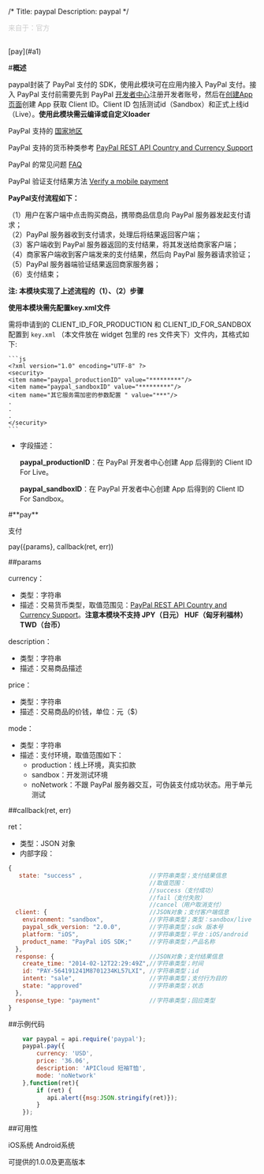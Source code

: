 /*
Title: paypal
Description: paypal
*/

<p style="color: #ccc; margin-bottom: 30px;">来自于：官方</p>

<div class="outline">
[pay](#a1)
</div>

#**概述**

paypal封装了 PayPal 支付的 SDK，使用此模块可在应用内接入 PayPal 支付。接入 PayPal 支付前需要先到 PayPal [开发者中心](https://developer.paypal.com)注册开发者账号，然后在[创建App页面](https://developer.paypal.com/developer/applications)创建 App 获取 Client ID。Client ID 包括测试id（Sandbox）和正式上线id（Live）。**使用此模块需云编译或自定义loader**

PayPal 支持的 [国家地区](https://www.paypal.com/webapps/mpp/country-worldwide)

PayPal 支持的货币种类参考 [PayPal REST API Country and Currency Support](https://developer.paypal.com/docs/integration/direct/rest-api-payment-country-currency-support/)

PayPal 的常见问题 [FAQ](https://developer.paypal.com/docs/faq/#non-US-dev)

PayPal 验证支付结果方法 [Verify a mobile payment](https://developer.paypal.com/webapps/developer/docs/integration/mobile/verify-mobile-payment/)

**PayPal支付流程如下：**

（1）用户在客户端中点击购买商品，携带商品信息向 PayPal 服务器发起支付请求；<br>
（2）PayPal 服务器收到支付请求，处理后将结果返回客户端；<br>
（3）客户端收到 PayPal 服务器返回的支付结果，将其发送给商家客户端；<br>
（4）商家客户端收到客户端发来的支付结果，然后向 PayPal 服务器请求验证；<br>
（5）PayPal 服务器端验证结果返回商家服务器；<br>
（6）支付结束；<br>

**注: 本模块实现了上述流程的（1）、（2）步骤**

**使用本模块需先配置key.xml文件**
	
需将申请到的 CLIENT_ID_FOR_PRODUCTION 和 CLIENT_ID_FOR_SANDBOX 配置到 `key.xml` （本文件放在 widget 包里的 res 文件夹下）文件内，其格式如下:

	```js
	<?xml version="1.0" encoding="UTF-8" ?>
	<security>
	<item name="paypal_productionID" value="*********"/>
	<item name="paypal_sandboxID" value="*********"/>
	<item name="其它服务需加密的参数配置 " value="***"/>
	.
	.
	.
	</security> 
	```
	
	
- 字段描述：
	
	**paypal_productionID**：在 PayPal 开发者中心创建 App 后得到的 Client ID For Live。
	
	**paypal_sandboxID**：在 PayPal 开发者中心创建 App 后得到的 Client ID For Sandbox。


<div id="a1"></div>
#**pay**

支付

pay({params}, callback(ret, err))

##params

currency：

- 类型：字符串
- 描述：交易货币类型，取值范围见：[PayPal REST API Country and Currency Support](https://developer.paypal.com/docs/integration/direct/rest-api-payment-country-currency-support/)。**注意本模块不支持 JPY（日元） HUF（匈牙利福林） TWD（台币）**

description：

- 类型：字符串
- 描述：交易商品描述

price：

- 类型：字符串
- 描述：交易商品的价钱，单位：元（$）

mode：

- 类型：字符串
- 描述：支付环境，取值范围如下：
	- production：线上环境，真实扣款
	- sandbox：开发测试环境
	- noNetwork：不跟 PayPal 服务器交互，可伪装支付成功状态。用于单元测试


##callback(ret, err)

ret：

- 类型：JSON 对象
- 内部字段：

```js
{
   state: "success" ,                   //字符串类型；支付结果信息
	                                    //取值范围：
	                                    //success（支付成功）
	                                    //fail（支付失败）
	                                    //cancel（用户取消支付）
  client: {                             //JSON对象；支付客户端信息
    environment: "sandbox",             //字符串类型；类型：sandbox/live
    paypal_sdk_version: "2.0.0",        //字符串类型；sdk 版本号
    platform: "iOS",                    //字符串类型；平台：iOS/android
    product_name: "PayPal iOS SDK;"     //字符串类型；产品名称
  },                                    
  response: {                           //JSON对象；支付结果信息
    create_time: "2014-02-12T22:29:49Z",//字符串类型；时间
    id: "PAY-564191241M8701234KL57LXI", //字符串类型；id
    intent: "sale",                     //字符串类型；支付行为目的
    state: "approved"                   //字符串类型；状态
  },                                    
  response_type: "payment"              //字符串类型；回应类型
}
```

##示例代码

```js
	var paypal = api.require('paypal');
	paypal.pay({
	    currency: 'USD',
	    price: '36.06',
	    description: 'APICloud 短袖T恤',
	    mode: 'noNetwork'
	},function(ret){
	    if (ret) {
		   api.alert({msg:JSON.stringify(ret)});
	    }
	});
```

##可用性

iOS系统  Android系统

可提供的1.0.0及更高版本